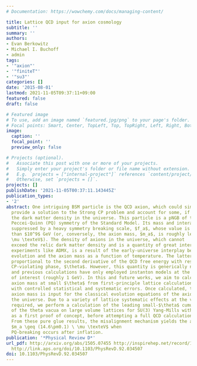```yaml
---
# Documentation: https://wowchemy.com/docs/managing-content/

title: Lattice QCD input for axion cosmology
subtitle: ''
summary: ''
authors:
- Evan Berkowitz
- Michael I. Buchoff
- admin
tags:
- '"axion"'
- '"finiteT"'
- '"su3"'
categories: []
date: '2015-08-01'
lastmod: 2021-11-05T09:37:11+09:00
featured: false
draft: false

# Featured image
# To use, add an image named `featured.jpg/png` to your page's folder.
# Focal points: Smart, Center, TopLeft, Top, TopRight, Left, Right, BottomLeft, Bottom, BottomRight.
image:
  caption: ''
  focal_point: ''
  preview_only: false

# Projects (optional).
#   Associate this post with one or more of your projects.
#   Simply enter your project's folder or file name without extension.
#   E.g. `projects = ["internal-project"]` references `content/project/deep-learning/index.md`.
#   Otherwise, set `projects = []`.
projects: []
publishDate: '2021-11-05T00:37:11.143445Z'
publication_types:
- '2'
abstract: One intriguing BSM particle is the QCD axion, which could simultaneously
  provide a solution to the Strong CP problem and account for some, if not all, of
  the dark matter density in the universe. This particle is a pNGB of the conjectured
  Peccei-Quinn (PQ) symmetry of the Standard Model. Its mass and interactions are
  suppressed by a heavy symmetry breaking scale, $f_a$, whose value is roughly greater
  than $10^9$ GeV (or, conversely, the axion mass, $m_a$, is roughly less than $10^4\
  \mu \texteV$). The density of axions in the universe, which cannot
  exceed the relic dark matter density and is a quantity of great interest in axion
  experiments like ADMX, is a result of the early-universe interplay between cosmological
  evolution and the axion mass as a function of temperature. The latter quantity is
  proportional to the second derivative of the QCD free energy with respect to the
  CP-violating phase, $\theta$. However, this quantity is generically non-perturbative
  and previous calculations have only employed instanton models at the high temperatures
  of interest (roughly 1 GeV). In this and future works, we aim to calculate the temperature-dependent
  axion mass at small $\theta$ from first-principle lattice calculations,
  with controlled statistical and systematic errors. Once calculated, this temperature-dependent
  axion mass is input for the classical evolution equations of the axion density of
  the universe. Due to a variety of lattice systematic effects at the very high temperatures
  required, we perform a calculation of the leading small-$\theta$ cumulant
  of the theta vacua on large volume lattices for SU(3) Yang-Mills with high statistics
  as a first proof of concept, before attempting a full QCD calculation in the future.
  From these pure glue results, the misalignment mechanism yields the axion mass bound
  $m_a \geq (14.6\pm0.1) \ \mu \texteV$ when
  PQ-breaking occurs after inflation.
publication: '*Physical Review D*'
url_pdf: http://arxiv.org/abs/1505.07455 http://inspirehep.net/record/1373476 http://journals.aps.org/prd/abstract/10.1103/PhysRevD.92.034507
  http://link.aps.org/doi/10.1103/PhysRevD.92.034507
doi: 10.1103/PhysRevD.92.034507
---
```

